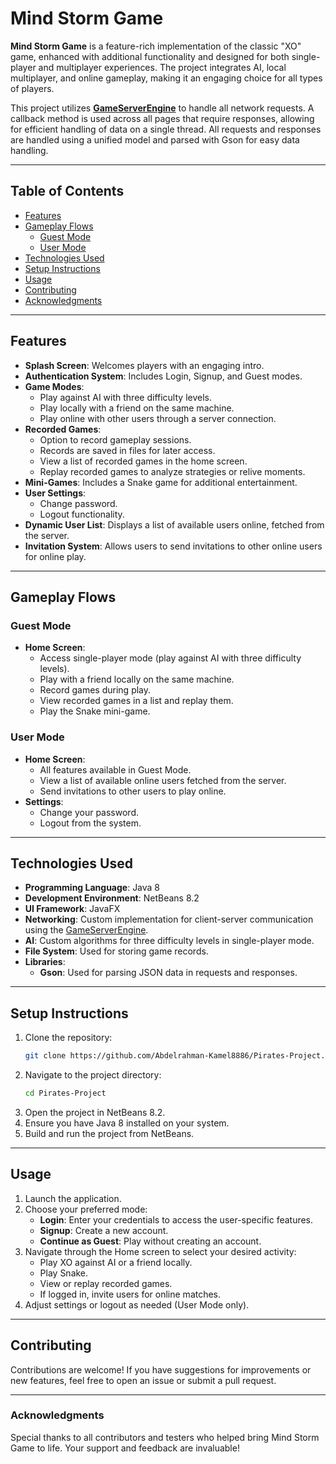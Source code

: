 
# Mind Storm Game

**Mind Storm Game** is a feature-rich implementation of the classic "XO" game, enhanced with additional functionality and designed for both single-player and multiplayer experiences. The project integrates AI, local multiplayer, and online gameplay, making it an engaging choice for all types of players.

This project utilizes **[GameServerEngine](https://github.com/DaTaj-ai/GameServerEngine)** to handle all network requests. A callback method is used across all pages that require responses, allowing for efficient handling of data on a single thread. All requests and responses are handled using a unified model and parsed with Gson for easy data handling.

---

## Table of Contents

- [Features](#features)
- [Gameplay Flows](#gameplay-flows)
  - [Guest Mode](#guest-mode)
  - [User Mode](#user-mode)
- [Technologies Used](#technologies-used)
- [Setup Instructions](#setup-instructions)
- [Usage](#usage)
- [Contributing](#contributing)
- [Acknowledgments](#acknowledgments)

---

## Features

- **Splash Screen**: Welcomes players with an engaging intro.
- **Authentication System**: Includes Login, Signup, and Guest modes.
- **Game Modes**:
  - Play against AI with three difficulty levels.
  - Play locally with a friend on the same machine.
  - Play online with other users through a server connection.
- **Recorded Games**:
  - Option to record gameplay sessions.
  - Records are saved in files for later access.
  - View a list of recorded games in the home screen.
  - Replay recorded games to analyze strategies or relive moments.
- **Mini-Games**: Includes a Snake game for additional entertainment.
- **User Settings**:
  - Change password.
  - Logout functionality.
- **Dynamic User List**: Displays a list of available users online, fetched from the server.
- **Invitation System**: Allows users to send invitations to other online users for online play.

---

## Gameplay Flows

### Guest Mode

- **Home Screen**:
  - Access single-player mode (play against AI with three difficulty levels).
  - Play with a friend locally on the same machine.
  - Record games during play.
  - View recorded games in a list and replay them.
  - Play the Snake mini-game.

### User Mode

- **Home Screen**:
  - All features available in Guest Mode.
  - View a list of available online users fetched from the server.
  - Send invitations to other users to play online.
- **Settings**:
  - Change your password.
  - Logout from the system.

---

## Technologies Used

- **Programming Language**: Java 8
- **Development Environment**: NetBeans 8.2
- **UI Framework**: JavaFX
- **Networking**: Custom implementation for client-server communication using the [GameServerEngine](https://github.com/DaTaj-ai/GameServerEngine).
- **AI**: Custom algorithms for three difficulty levels in single-player mode.
- **File System**: Used for storing game records.
- **Libraries**:
  - **Gson**: Used for parsing JSON data in requests and responses.

---

## Setup Instructions

1. Clone the repository:
   ```bash
   git clone https://github.com/Abdelrahman-Kamel8886/Pirates-Project.git
   ```
2. Navigate to the project directory:
   ```bash
   cd Pirates-Project
   ```
3. Open the project in NetBeans 8.2.
4. Ensure you have Java 8 installed on your system.
5. Build and run the project from NetBeans.

---

## Usage

1. Launch the application.
2. Choose your preferred mode:
   - **Login**: Enter your credentials to access the user-specific features.
   - **Signup**: Create a new account.
   - **Continue as Guest**: Play without creating an account.
3. Navigate through the Home screen to select your desired activity:
   - Play XO against AI or a friend locally.
   - Play Snake.
   - View or replay recorded games.
   - If logged in, invite users for online matches.
4. Adjust settings or logout as needed (User Mode only).

---

## Contributing

Contributions are welcome! If you have suggestions for improvements or new features, feel free to open an issue or submit a pull request.

---

### Acknowledgments

Special thanks to all contributors and testers who helped bring Mind Storm Game to life. Your support and feedback are invaluable!
